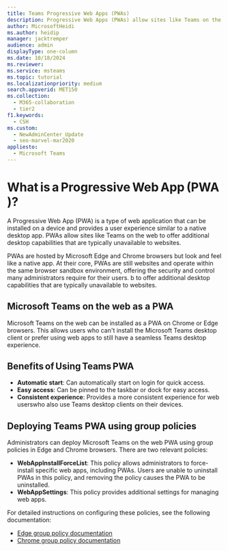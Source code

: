 ```yaml
---
title: Teams Progressive Web Apps (PWAs)
description: Progressive Web Apps (PWAs) allow sites like Teams on the web to offer additional desktop capabilities that are typically unavailable to websites.
author: MicrosoftHeidi
ms.author: heidip
manager: jacktremper
audience: admin
displayType: one-column
ms.date: 10/18/2024
ms.reviewer: 
ms.service: msteams
ms.topic: tutorial
ms.localizationpriority: medium
search.appverid: MET150
ms.collection:
  - M365-collaboration
  - tier2
f1.keywords:
  - CSH
ms.custom:
  - NewAdminCenter_Update
  - seo-marvel-mar2020
appliesto: 
  - Microsoft Teams
---
```


# What is a Progressive Web App (PWA)?

A Progressive Web App (PWA) is a type of web application that can be installed on a device and provides a user experience similar to a native desktop app. PWAs allow sites like Teams on the web to offer additional desktop capabilities that are typically unavailable to websites.

PWAs are hosted by Microsoft Edge and Chrome browsers but look and feel like a native app. At their core, PWAs are still websites and operate within the same browser sandbox environment, offering the security and control many administrators require for their users. b to offer additional desktop capabilities that are typically unavailable to websites.

## Microsoft Teams on the web as a PWA

Microsoft Teams on the web can be installed as a PWA on Chrome or Edge browsers. This allows users who can't install the Microsoft Teams desktop client or prefer using web apps to still have a seamless Teams desktop experience.

## Benefits of Using Teams PWA

- **Automatic start**: Can automatically start on login for quick access.
- **Easy access**: Can be pinned to the taskbar or dock for easy access.
- **Consistent experience**: Provides a more consistent experience for web userswho also use Teams desktop clients on their devices.

## Deploying Teams PWA using group policies

Administrators can deploy Microsoft Teams on the web PWA using group policies in Edge and Chrome browsers. There are two relevant policies:

- **WebAppInstallForceList**: This policy allows administrators to force-install specific web apps, including PWAs. Users are unable to uninstall PWAs in this policy, and removing the policy causes the PWA to be uninstalled.
- **WebAppSettings**: This policy provides additional settings for managing web apps.

For detailed instructions on configuring these policies, see the following documentation:

- [Edge group policy documentation](/deployedge/microsoft-edge-policies)
- [Chrome group policy documentation](https://support.google.com/chrome/a/answer/187202)

